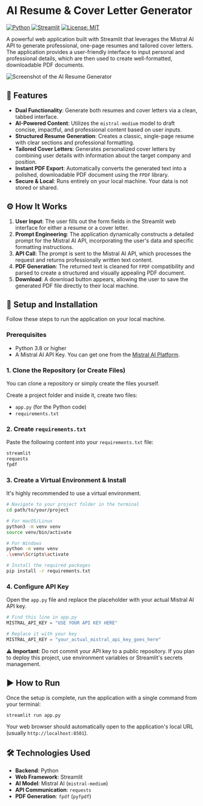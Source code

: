 # AI Resume & Cover Letter Generator

[![Python](https://img.shields.io/badge/Python-3.8%2B-blue.svg)](https://www.python.org/downloads/)
[![Streamlit](https://img.shields.io/badge/Streamlit-1.25%2B-red.svg)](https://streamlit.io)
[![License: MIT](https://img.shields.io/badge/License-MIT-yellow.svg)](https://opensource.org/licenses/MIT)

A powerful web application built with Streamlit that leverages the Mistral AI API to generate professional, one-page resumes and tailored cover letters. The application provides a user-friendly interface to input personal and professional details, which are then used to create well-formatted, downloadable PDF documents.

![Screenshot of the AI Resume Generator](https://i.imgur.com/kPz8C7F.png)

## 🌟 Features

-   **Dual Functionality**: Generate both resumes and cover letters via a clean, tabbed interface.
-   **AI-Powered Content**: Utilizes the `mistral-medium` model to draft concise, impactful, and professional content based on user inputs.
-   **Structured Resume Generation**: Creates a classic, single-page resume with clear sections and professional formatting.
-   **Tailored Cover Letters**: Generates personalized cover letters by combining user details with information about the target company and position.
-   **Instant PDF Export**: Automatically converts the generated text into a polished, downloadable PDF document using the `FPDF` library.
-   **Secure & Local**: Runs entirely on your local machine. Your data is not stored or shared.

## ⚙️ How It Works

1.  **User Input**: The user fills out the form fields in the Streamlit web interface for either a resume or a cover letter.
2.  **Prompt Engineering**: The application dynamically constructs a detailed prompt for the Mistral AI API, incorporating the user's data and specific formatting instructions.
3.  **API Call**: The prompt is sent to the Mistral AI API, which processes the request and returns professionally written text content.
4.  **PDF Generation**: The returned text is cleaned for `FPDF` compatibility and parsed to create a structured and visually appealing PDF document.
5.  **Download**: A download button appears, allowing the user to save the generated PDF file directly to their local machine.

## 🚀 Setup and Installation

Follow these steps to run the application on your local machine.

### Prerequisites

-   Python 3.8 or higher
-   A Mistral AI API Key. You can get one from the [Mistral AI Platform](https://console.mistral.ai/).

### 1. Clone the Repository (or Create Files)

You can clone a repository or simply create the files yourself.

Create a project folder and inside it, create two files:
- `app.py` (for the Python code)
- `requirements.txt`

### 2. Create `requirements.txt`

Paste the following content into your `requirements.txt` file:

```txt
streamlit
requests
fpdf
```

### 3. Create a Virtual Environment & Install

It's highly recommended to use a virtual environment.

```bash
# Navigate to your project folder in the terminal
cd path/to/your/project

# For macOS/Linux
python3 -m venv venv
source venv/bin/activate

# For Windows
python -m venv venv
.\venv\Scripts\activate

# Install the required packages
pip install -r requirements.txt
```

### 4. Configure API Key

Open the `app.py` file and replace the placeholder with your actual Mistral AI API key.

```python
# Find this line in app.py
MISTRAL_API_KEY = "USE YOUR API KEY HERE"

# Replace it with your key
MISTRAL_API_KEY = "your_actual_mistral_api_key_goes_here"
```

**⚠️ Important**: Do not commit your API key to a public repository. If you plan to deploy this project, use environment variables or Streamlit's secrets management.

## ▶️ How to Run

Once the setup is complete, run the application with a single command from your terminal:

```bash
streamlit run app.py
```

Your web browser should automatically open to the application's local URL (usually `http://localhost:8501`).

## 🛠️ Technologies Used

-   **Backend**: Python
-   **Web Framework**: Streamlit
-   **AI Model**: Mistral AI (`mistral-medium`)
-   **API Communication**: `requests`
-   **PDF Generation**: `fpdf` (`pyfpdf`)
